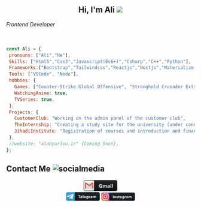 <div align="center">
<h2>Hi, I'm Ali
<img src="https://emojipedia-us.s3.dualstack.us-west-1.amazonaws.com/thumbs/160/apple/76/waving-hand-sign_emoji-modifier-fitzpatrick-type-1-2_1f44b-1f3fb_1f3fb.png" width="30">
</h2>
</div>
<em>Frontend Developer</em>

</br>
</br>
</br>  

 ```javascript
const Ali = {
  pronouns: ["Ali","He"],
  Skills: ["Html5","Css3","Javascript(Es6+)","Csharp","C++","Python"],
  Frameworks:["Bootstrap","Tailwindcss","Reactjs","Nextjs","Materialize css","Sass"],
  Tools: ["VSCode", "Node"],
  hobbies: {
    Games: ["Counter-Strike Global Offensive", "Stronghold Crusader Extreme"],
    WatchingAnime: true,
    TVSeries: true,
  },
  Projects: {
    CustomerClub: "Working on the admin panel of the customer club",
    TheInternship: "Creating a study site for the university (under construction and debugging)",
    JihadiInstitute: "Registration of courses and introduction and financial aid",
  },
  //website: "alahyarlou.ir" {Coming Soon},
};
```

<h2>Contact Me <img width="50" height="28" src="https://media.giphy.com/media/WUlplcMpOCEmTGBtBW/giphy.gif" alt="socialmedia"></h2>

<div align="center">
<a href="mailto:alialahyarlou@gmail.com"><img src="https://raw.githubusercontent.com/MikeCodesDotNET/ColoredBadges/master/svg/social/gmail.svg" alt="gmail" width="90"></a><br>
<a href="http://t.me/alahyarlou"><img src="https://raw.githubusercontent.com/MikeCodesDotNET/ColoredBadges/master/svg/social/telegram.svg" alt="telegram" width="90"></a>
<a href="http://instagram.com/_alahyarlou_"><img src="https://raw.githubusercontent.com/MikeCodesDotNET/ColoredBadges/master/svg/social/instagram.svg" alt="instagram" width="90"></a>
</div>

